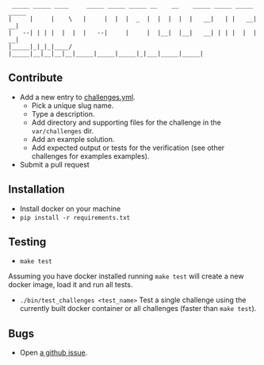 ```
 _____ _____ ____     _____ _____ _____ __    __    _____ _____ _____ _____ 
|     |     |    \   |     |  |  |  _  |  |  |  |  |   __|   | |   __|   __|
|   --| | | |  |  |  |   --|     |     |  |__|  |__|   __| | | |  |  |   __|
|_____|_|_|_|____/   |_____|__|__|__|__|_____|_____|_____|_|___|_____|_____|
```

## Contribute

* Add a new entry to [challenges.yml](https://github.com/jarv/cmdchallenge/blob/master/challenges.yaml).
    * Pick a unique slug name.
    * Type a description.
    * Add directory and supporting files for the challenge in the `var/challenges` dir.
    * Add an example solution.
    * Add expected output or tests for the verification (see other challenges for examples examples).
* Submit a pull request

## Installation
* Install docker on your machine
* `pip install -r requirements.txt`

## Testing

* `make test`

Assuming you have docker installed running `make test` will create a new
docker image, load it and run all tests.

* `./bin/test_challenges <test_name>`
Test a single challenge using the currently built docker container or
all challenges (faster than `make test`).

## Bugs

* Open [a github issue](https://github.com/jarv/cmdline-challenges/issues).

